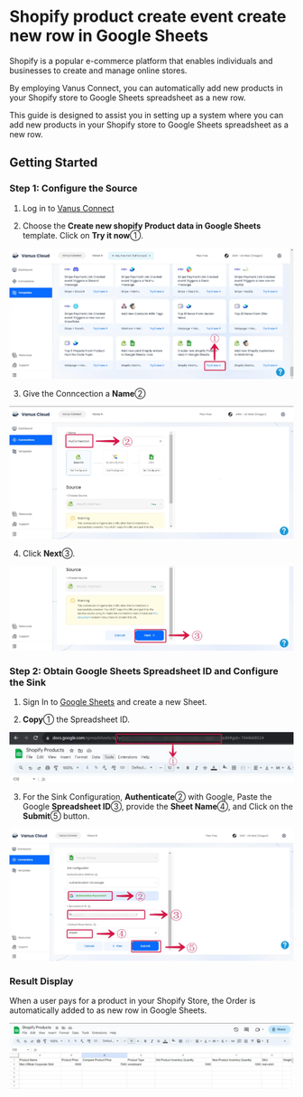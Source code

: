 # Shopify product create event create new row in Google Sheets

Shopify is a popular e-commerce platform that enables individuals and businesses to create and manage online stores.

By employing Vanus Connect, you can automatically add new products in your Shopify store to Google Sheets spreadsheet as a new row.

This guide is designed to assist you in setting up a system where you can add new products in your Shopify store to Google Sheets spreadsheet as a new row.

## Getting Started

### Step 1: Configure the Source

1. Log in to [Vanus Connect](https://cloud.vanus.ai/) 

2. Choose the **Create new shopify Product data in Google Sheets** template. Click on **Try it now**①.

![shopify_google-sheets_5](images/shopify_google-sheets_5.webp)

3. Give the Conncection a **Name**②

![shopify_google-sheets_2](images/shopify_google-sheets_2.webp)

4. Click **Next**③.

![shopify_google-sheets_3](images/shopify_google-sheets_3.webp)



### Step 2: Obtain Google Sheets Spreadsheet ID and Configure the Sink

1. Sign In to [Google Sheets](https://docs.google.com/spreadsheets/create) and create a new Sheet.

2. **Copy**① the Spreadsheet ID.

![shopify_google-sheets_8](images/shopify_google-sheets_8.webp)

3. For the Sink Configuration, **Authenticate**② with Google, Paste the Google **Spreadsheet ID**③, provide the **Sheet Name**④, and Click on the **Submit**⑤ button.

![shopify_google-sheets_4](images/shopify_google-sheets_4.webp)


### Result Display

When a user pays for a product in your Shopify Store, the Order is automatically added to as new row in Google Sheets.

![shopify_google-sheets_7](images/shopify_google-sheets_7.webp)
